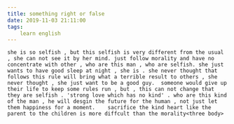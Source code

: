 ```yaml
---
title: something right or false
date: 2019-11-03 21:11:00
tags:
    learn english
---
```

	she is so selfish , but this selfish is very different from the usual , she can not see it by her mind.	just follow morality and have no concentrate with other , who are this man , who are selfish. she just wants to have good sleep at night , she is . she never thought that follows this rule will bring what a terrible result to others , she never thought , she just want to be a good guy.	someone would give up their life to keep some rules run , but , this can not change that they are selfish .	'strong love which has no kind' . who are this kind of the man , he will desgin the future for the human , not just let them happiness for a moment.	sacrifice the kind heart like the parent to the children is more diffcult than the morality<three body> 